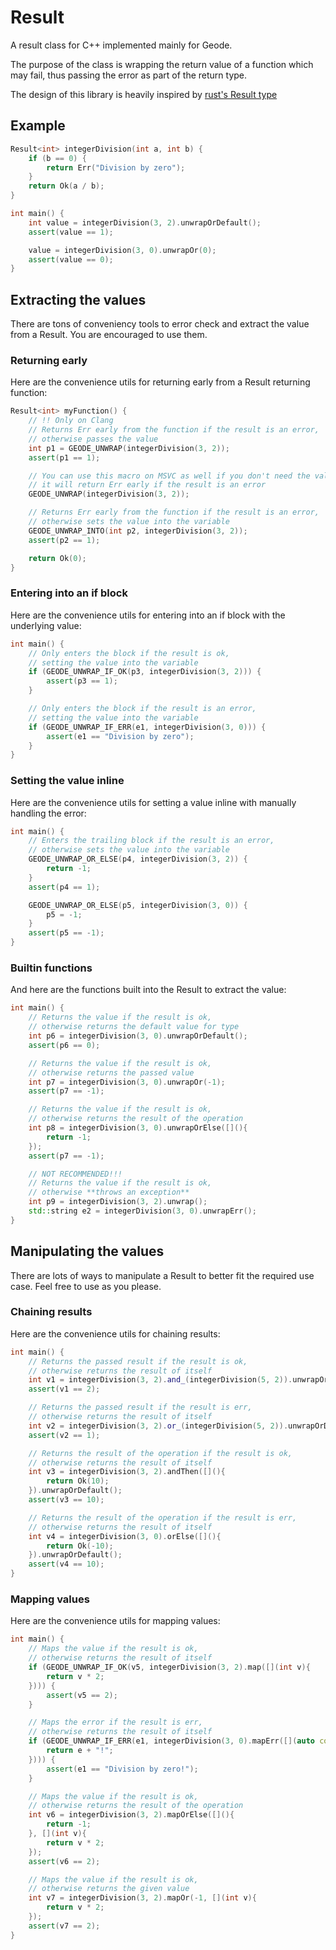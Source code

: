 # Result

A result class for C++ implemented mainly for Geode.

The purpose of the class is wrapping the return value of a function which may fail, thus passing the error as part of the return type.

The design of this library is heavily inspired by [rust's Result type](https://doc.rust-lang.org/std/result/)

## Example

```cpp
Result<int> integerDivision(int a, int b) {
    if (b == 0) {
        return Err("Division by zero");
    }
    return Ok(a / b);
}

int main() {
    int value = integerDivision(3, 2).unwrapOrDefault();
    assert(value == 1);

    value = integerDivision(3, 0).unwrapOr(0);
    assert(value == 0);
}
```

## Extracting the values
There are tons of conveniency tools to error check and extract the value from a Result. You are encouraged to use them.

### Returning early
Here are the convenience utils for returning early from a Result returning function: 
```cpp
Result<int> myFunction() {
    // !! Only on Clang
    // Returns Err early from the function if the result is an error,
    // otherwise passes the value
    int p1 = GEODE_UNWRAP(integerDivision(3, 2));
    assert(p1 == 1);

    // You can use this macro on MSVC as well if you don't need the value
    // it will return Err early if the result is an error
    GEODE_UNWRAP(integerDivision(3, 2));

    // Returns Err early from the function if the result is an error,
    // otherwise sets the value into the variable
    GEODE_UNWRAP_INTO(int p2, integerDivision(3, 2));
    assert(p2 == 1);

    return Ok(0);
}
```

### Entering into an if block
Here are the convenience utils for entering into an if block with the underlying value:
```cpp
int main() {
    // Only enters the block if the result is ok,
    // setting the value into the variable
    if (GEODE_UNWRAP_IF_OK(p3, integerDivision(3, 2))) {
        assert(p3 == 1);
    }

    // Only enters the block if the result is an error,
    // setting the value into the variable
    if (GEODE_UNWRAP_IF_ERR(e1, integerDivision(3, 0))) {
        assert(e1 == "Division by zero");
    }
}
```

### Setting the value inline
Here are the convenience utils for setting a value inline with manually handling the error:
```cpp
int main() {
    // Enters the trailing block if the result is an error,
    // otherwise sets the value into the variable
    GEODE_UNWRAP_OR_ELSE(p4, integerDivision(3, 2)) {
        return -1;
    }
    assert(p4 == 1);

    GEODE_UNWRAP_OR_ELSE(p5, integerDivision(3, 0)) {
        p5 = -1;
    }
    assert(p5 == -1);
}
```

### Builtin functions
And here are the functions built into the Result to extract the value:
```cpp
int main() {
    // Returns the value if the result is ok,
    // otherwise returns the default value for type
    int p6 = integerDivision(3, 0).unwrapOrDefault();
    assert(p6 == 0);

    // Returns the value if the result is ok,
    // otherwise returns the passed value
    int p7 = integerDivision(3, 0).unwrapOr(-1);
    assert(p7 == -1);

    // Returns the value if the result is ok,
    // otherwise returns the result of the operation
    int p8 = integerDivision(3, 0).unwrapOrElse([](){
        return -1;
    });
    assert(p7 == -1);

    // NOT RECOMMENDED!!!
    // Returns the value if the result is ok,
    // otherwise **throws an exception**
    int p9 = integerDivision(3, 2).unwrap();
    std::string e2 = integerDivision(3, 0).unwrapErr();
}
```

## Manipulating the values
There are lots of ways to manipulate a Result to better fit the required use case. Feel free to use as you please.

### Chaining results
Here are the convenience utils for chaining results:
```cpp
int main() {
    // Returns the passed result if the result is ok,
    // otherwise returns the result of itself
    int v1 = integerDivision(3, 2).and_(integerDivision(5, 2)).unwrapOrDefault();
    assert(v1 == 2);

    // Returns the passed result if the result is err,
    // otherwise returns the result of itself
    int v2 = integerDivision(3, 2).or_(integerDivision(5, 2)).unwrapOrDefault();
    assert(v2 == 1);

    // Returns the result of the operation if the result is ok,
    // otherwise returns the result of itself
    int v3 = integerDivision(3, 2).andThen([](){
        return Ok(10);
    }).unwrapOrDefault();
    assert(v3 == 10);

    // Returns the result of the operation if the result is err,
    // otherwise returns the result of itself
    int v4 = integerDivision(3, 0).orElse([](){
        return Ok(-10);
    }).unwrapOrDefault();
    assert(v4 == 10);
}
```

### Mapping values
Here are the convenience utils for mapping values:
```cpp
int main() {
    // Maps the value if the result is ok,
    // otherwise returns the result of itself
    if (GEODE_UNWRAP_IF_OK(v5, integerDivision(3, 2).map([](int v){
        return v * 2;
    }))) {
        assert(v5 == 2);
    }

    // Maps the error if the result is err,
    // otherwise returns the result of itself
    if (GEODE_UNWRAP_IF_ERR(e1, integerDivision(3, 0).mapErr([](auto const& e){
        return e + "!";
    }))) {
        assert(e1 == "Division by zero!");
    }

    // Maps the value if the result is ok,
    // otherwise returns the result of the operation
    int v6 = integerDivision(3, 2).mapOrElse([](){
        return -1;
    }, [](int v){
        return v * 2;
    });
    assert(v6 == 2);

    // Maps the value if the result is ok,
    // otherwise returns the given value
    int v7 = integerDivision(3, 2).mapOr(-1, [](int v){
        return v * 2;
    });
    assert(v7 == 2);
}
```